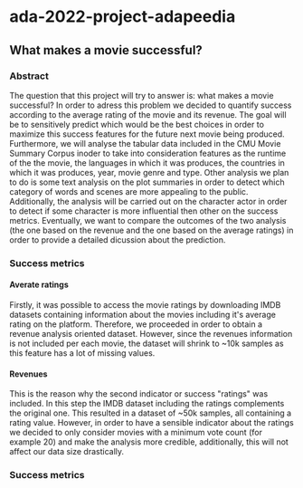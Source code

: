# ada-2022-project-adapeedia
## What makes a movie successful?

### Abstract
The question that this project will try to answer is: what makes a movie successful? In order to adress this problem we decided to quantify success according to the average rating of the movie and its revenue. The goal will be to sensitively predict which would be the best choices in order to maximize this success features for the future next movie being produced.
Furthermore, we will analyse the tabular data included in the CMU Movie Summary Corpus  inoder to take into consideration features as the runtime of the the movie, the languages in which it was produces, the countries in which it was produces, year, movie genre and type. Other analysis we plan to do is some text analysis on the plot summaries in order to detect which category of words and scenes are more appealing to the public. Additionally, the analysis will be carried out on the character actor in order to detect if some character is more influential then other on the success metrics. 
Eventually, we want to compare the outcomes of the two analysis (the one based on the revenue and the one based on the average ratings) in order to provide a detailed dicussion about the prediction.

### Success metrics

#### Averate ratings
Firstly, it was possible to access the movie ratings by downloading IMDB datasets containing information about the movies including it's average rating on the platform. Therefore, we proceeded in order to obtain a revenue analysis oriented dataset. However, since the revenues information is not included per each movie, the dataset will shrink to ~10k samples as this feature has a lot of missing values.

#### Revenues
This is the reason why the second indicator or success "ratings" was included. In this step the IMDB dataset including the ratings complements the original one. This resulted in a dataset of ~50k samples, all containing a rating value. However, in order to have a sensible indicator about the ratings we decided to only consider movies with a minimum vote count (for example 20) and make the analysis more credible, additionally, this will not affect our data size drastically.


### Success metrics



### 



